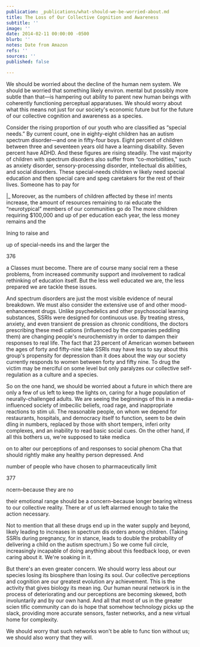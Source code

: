 ```yaml
---
publication: _publications/what-should-we-be-worried-about.md
title: The Loss of Our Collective Cognition and Awareness
subtitle: ''
image: ''
date: 2014-02-11 00:00:00 -0500
blurb: ''
notes: Date from Amazon
refs: ''
sources: ''
published: false

---
```

We should be worried about the decline of the human nem system. We should be worried that something likely environ. mental but possibly more subtle than that—is hampering out ability to parent new human beings with coherently functioning perceptual apparatuses. We should worry about what this means not just for our society's economic future but for the future of our collective cognition and awareness as a species. 

Consider the rising proportion of our youth who are classified as “special needs.” By current count, one in eighty-eight children has an autism spectrum disorder—and one in fifty-four boys. Eight percent of children between three and seventeen years old have a learning disability. Seven percent have ADHD. And these figures are rising steadily. The vast majority of children with spectrum disorders also suffer from “co-morbidities," such as anxiety disorder, sensory-processing disorder, intellectual dis abilities, and social disorders. These special-needs children w likely need special education and then special care and speg caretakers for the rest of their lives. Someone has to pay for 

|_ Moreover, as the numbers of children affected by these in! ments increase, the amount of resources remaining to rai educate the “neurotypical” members of our communities go do The more children requiring $100,000 and up of per education each year, the less money remains and the 

Ining to raise and 

up of special-needs ins and the larger the 

376 

a Classes must become. There are of course many social rem a these problems, from increased community support and involvement to radical rethinking of education itself. But the less well educated we are, the less prepared we are tackle these issues. 

And spectrum disorders are just the most visible evidence of neural breakdown. We must also consider the extensive use of and other mood-enhancement drugs. Unlike psychedelics and other psychosocial learning substances, SSRIs were designed for continuous use. By treating stress, anxiety, and even transient de pression as chronic conditions, the doctors prescribing these medi cations (influenced by the companies peddling them) are changing people's neurochemistry in order to dampen their responses to real life. The fact that 23 percent of American women between the ages of forty and fifty-nine take SSRIs may have less to say about this group's propensity for depression than it does about the way our society currently responds to women between forty and fifty nine. To drug the victim may be merciful on some level but only paralyzes our collective self-regulation as a culture and a species. 

So on the one hand, we should be worried about a future in which there are only a few of us left to keep the lights on, caring for a huge population of neurally-challenged adults. We are seeing the beginnings of this in a media-influenced society of imbecilic beliefs, road rage, and inappropriate reactions to stim uli. The reasonable people, on whom we depend for restaurants, hospitals, and democracy itself to function, seem to be dwin dling in numbers, replaced by those with short tempers, inferi ority complexes, and an inability to read basic social cues. On the other hand, if all this bothers us, we're supposed to take medica 

on to alter our perceptions of and responses to social phenom Cha that should rightly make any healthy person depressed. And 

number of people who have chosen to pharmaceutically limit 

377 

ncern–because they are no 

their emotional range should be a concern–because longer bearing witness to our collective reality. There ar of us left alarmed enough to take the action necessary. 

Not to mention that all these drugs end up in the water supply and beyond, likely leading to increases in spectrum dis orders among children. (Taking SSRIs during pregnancy, for in stance, leads to double the probability of delivering a child on the autism spectrum.) So we come full circle, increasingly incapable of doing anything about this feedback loop, or even caring about it. We're soaking in it. 

But there's an even greater concern. We should worry less about our species losing its biosphere than losing its soul. Our collective perceptions and cognition are our greatest evolution ary achievement. This is the activity that gives biology its mean ing. Our human neural network is in the process of deteriorating and our perceptions are becoming skewed, both involuntarily and by our own hand. And all that most of us in the greater scien tific community can do is hope that somehow technology picks up the slack, providing more accurate sensors, faster networks, and a new virtual home for complexity. 

We should worry that such networks won't be able to func tion without us; we should also worry that they will.